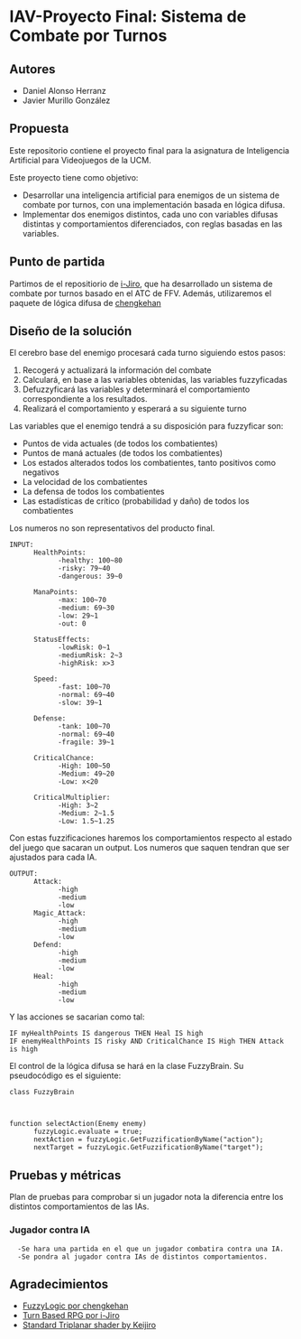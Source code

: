 # IAV-Proyecto Final: Sistema de Combate por Turnos

## Autores

* Daniel Alonso Herranz
* Javier Murillo González

## Propuesta

Este repositorio contiene el proyecto final para la asignatura de Inteligencia Artificial para Videojuegos de la UCM.

Este proyecto tiene como objetivo:

* Desarrollar una inteligencia artificial para enemigos de un sistema de combate por turnos, con una implementación basada en lógica difusa.
* Implementar dos enemigos distintos, cada uno con variables difusas distintas y comportamientos diferenciados, con reglas basadas en las variables.

## Punto de partida

Partimos de el repositiorio de [i-Jiro](https://github.com/i-Jiro), que ha desarrollado un sistema de combate por turnos basado en el ATC de FFV. Además, utilizaremos el paquete de lógica difusa de [chengkehan](https://github.com/chengkehan)

## Diseño de la solución

El cerebro base del enemigo procesará cada turno siguiendo estos pasos:

1. Recogerá y actualizará la información del combate
2. Calculará, en base a las variables obtenidas, las variables fuzzyficadas
3. Defuzzyficará las variables y determinará el comportamiento correspondiente a los resultados.
4. Realizará el comportamiento y esperará a su siguiente turno

Las variables que el enemigo tendrá a su disposición para fuzzyficar son:
* Puntos de vida actuales (de todos los combatientes)
* Puntos de maná actuales (de todos los combatientes)
* Los estados alterados todos los combatientes, tanto positivos como negativos
* La velocidad de los combatientes
* La defensa de todos los combatientes
* Las estadísticas de crítico (probabilidad y daño) de todos los combatientes

Los numeros no son representativos del producto final.

```
INPUT:
      HealthPoints:
            -healthy: 100~80
            -risky: 79~40
            -dangerous: 39~0

      ManaPoints:
            -max: 100~70
            -medium: 69~30
            -low: 29~1
            -out: 0

      StatusEffects:
            -lowRisk: 0~1
            -mediumRisk: 2~3
            -highRisk: x>3

      Speed:
            -fast: 100~70
            -normal: 69~40
            -slow: 39~1

      Defense: 
            -tank: 100~70
            -normal: 69~40
            -fragile: 39~1

      CriticalChance:
            -High: 100~50
            -Medium: 49~20
            -Low: x<20

      CriticalMultiplier:
            -High: 3~2
            -Medium: 2~1.5
            -Low: 1.5~1.25
```
Con estas fuzzificaciones haremos los comportamientos respecto al estado del juego que sacaran un output. Los numeros que saquen tendran que ser ajustados para cada IA.
```
OUTPUT:
      Attack:
            -high
            -medium
            -low
      Magic_Attack:
            -high
            -medium
            -low
      Defend:
            -high
            -medium
            -low
      Heal:
            -high
            -medium
            -low
```
Y las acciones se sacarian como tal:
```
IF myHealthPoints IS dangerous THEN Heal IS high
IF enemyHealthPoints IS risky AND CriticalChance IS High THEN Attack is high
```

El control de la lógica difusa se hará en la clase FuzzyBrain. Su pseudocódigo es el siguiente:
```
class FuzzyBrain



function selectAction(Enemy enemy)
      fuzzyLogic.evaluate = true;
      nextAction = fuzzyLogic.GetFuzzificationByName("action");
      nextTarget = fuzzyLogic.GetFuzzificationByName("target");

```
## Pruebas y métricas

Plan de pruebas para comprobar si un jugador nota la diferencia entre los distintos comportamientos de las IAs.

### Jugador contra IA
      -Se hara una partida en el que un jugador combatira contra una IA.
      -Se pondra al jugador contra IAs de distintos comportamientos.  


 ## Agradecimientos

- [FuzzyLogic por chengkehan](https://github.com/chengkehan/FuzzyLogic)
- [Turn Based RPG por i-Jiro](https://github.com/i-Jiro/Unity3D-Turn_Based_RPG)
- [Standard Triplanar shader by Keijiro](https://github.com/keijiro/StandardTriplanar)
